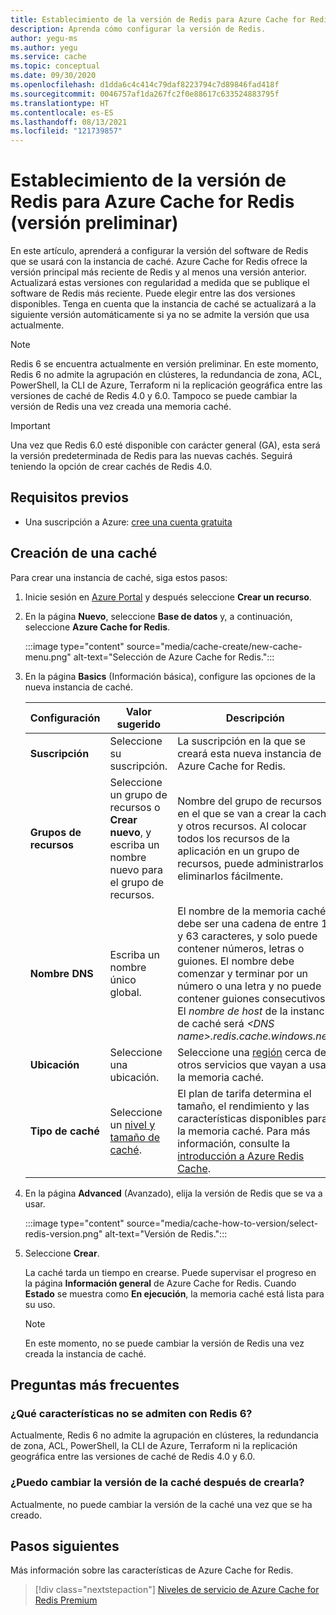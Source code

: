 ```yaml
---
title: Establecimiento de la versión de Redis para Azure Cache for Redis (versión preliminar)
description: Aprenda cómo configurar la versión de Redis.
author: yegu-ms
ms.author: yegu
ms.service: cache
ms.topic: conceptual
ms.date: 09/30/2020
ms.openlocfilehash: d1dda6c4c414c79daf8223794c7d89846fad418f
ms.sourcegitcommit: 0046757af1da267fc2f0e88617c633524883795f
ms.translationtype: HT
ms.contentlocale: es-ES
ms.lasthandoff: 08/13/2021
ms.locfileid: "121739857"
---
```

# <a name="set-redis-version-for-azure-cache-for-redis-preview"></a>Establecimiento de la versión de Redis para Azure Cache for Redis (versión preliminar)
En este artículo, aprenderá a configurar la versión del software de Redis que se usará con la instancia de caché. Azure Cache for Redis ofrece la versión principal más reciente de Redis y al menos una versión anterior. Actualizará estas versiones con regularidad a medida que se publique el software de Redis más reciente. Puede elegir entre las dos versiones disponibles. Tenga en cuenta que la instancia de caché se actualizará a la siguiente versión automáticamente si ya no se admite la versión que usa actualmente.

> [!NOTE]
> Redis 6 se encuentra actualmente en versión preliminar. En este momento, Redis 6 no admite la agrupación en clústeres, la redundancia de zona, ACL, PowerShell, la CLI de Azure, Terraform ni la replicación geográfica entre las versiones de caché de Redis 4.0 y 6.0. Tampoco se puede cambiar la versión de Redis una vez creada una memoria caché. 
>

> [!IMPORTANT]
> Una vez que Redis 6.0 esté disponible con carácter general (GA), esta será la versión predeterminada de Redis para las nuevas cachés. Seguirá teniendo la opción de crear cachés de Redis 4.0. 
>

## <a name="prerequisites"></a>Requisitos previos
* Una suscripción a Azure: [cree una cuenta gratuita](https://azure.microsoft.com/free/)

## <a name="create-a-cache"></a>Creación de una caché
Para crear una instancia de caché, siga estos pasos:

1. Inicie sesión en [Azure Portal](https://portal.azure.com) y después seleccione **Crear un recurso**.
  
1. En la página **Nuevo**, seleccione **Base de datos** y, a continuación, seleccione **Azure Cache for Redis**.

    :::image type="content" source="media/cache-create/new-cache-menu.png" alt-text="Selección de Azure Cache for Redis.":::
   
1. En la página **Basics** (Información básica), configure las opciones de la nueva instancia de caché.
   
    | Configuración      | Valor sugerido  | Descripción |
    | ------------ |  ------- | -------------------------------------------------- |
    | **Suscripción** | Seleccione su suscripción. | La suscripción en la que se creará esta nueva instancia de Azure Cache for Redis. | 
    | **Grupos de recursos** | Seleccione un grupo de recursos o **Crear nuevo**, y escriba un nombre nuevo para el grupo de recursos. | Nombre del grupo de recursos en el que se van a crear la caché y otros recursos. Al colocar todos los recursos de la aplicación en un grupo de recursos, puede administrarlos o eliminarlos fácilmente. | 
    | **Nombre DNS** | Escriba un nombre único global. | El nombre de la memoria caché debe ser una cadena de entre 1 y 63 caracteres, y solo puede contener números, letras o guiones. El nombre debe comenzar y terminar por un número o una letra y no puede contener guiones consecutivos. El *nombre de host* de la instancia de caché será *\<DNS name>.redis.cache.windows.net*. | 
    | **Ubicación** | Seleccione una ubicación. | Seleccione una [región](https://azure.microsoft.com/regions/) cerca de otros servicios que vayan a usar la memoria caché. |
    | **Tipo de caché** | Seleccione un [nivel y tamaño de caché](https://azure.microsoft.com/pricing/details/cache/). |  El plan de tarifa determina el tamaño, el rendimiento y las características disponibles para la memoria caché. Para más información, consulte la [introducción a Azure Redis Cache](cache-overview.md). |
   
1. En la página **Advanced** (Avanzado), elija la versión de Redis que se va a usar.
   
    :::image type="content" source="media/cache-how-to-version/select-redis-version.png" alt-text="Versión de Redis.":::

1. Seleccione **Crear**. 
   
    La caché tarda un tiempo en crearse. Puede supervisar el progreso en la página **Información general** de Azure Cache for Redis. Cuando **Estado** se muestra como **En ejecución**, la memoria caché está lista para su uso.

    > [!NOTE]
    > En este momento, no se puede cambiar la versión de Redis una vez creada la instancia de caché.
    >

## <a name="faq"></a>Preguntas más frecuentes

### <a name="what-features-arent-supported-with-redis-6"></a>¿Qué características no se admiten con Redis 6?

Actualmente, Redis 6 no admite la agrupación en clústeres, la redundancia de zona, ACL, PowerShell, la CLI de Azure, Terraform ni la replicación geográfica entre las versiones de caché de Redis 4.0 y 6.0. 

### <a name="can-i-change-the-version-of-my-cache-after-its-created"></a>¿Puedo cambiar la versión de la caché después de crearla?

Actualmente, no puede cambiar la versión de la caché una vez que se ha creado.

## <a name="next-steps"></a>Pasos siguientes
Más información sobre las características de Azure Cache for Redis.

> [!div class="nextstepaction"]
> [Niveles de servicio de Azure Cache for Redis Premium](cache-overview.md#service-tiers)

